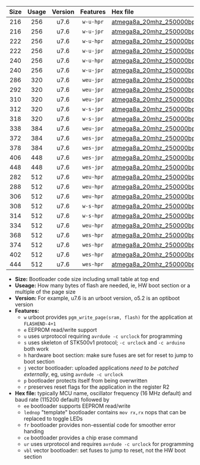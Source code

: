 |Size|Usage|Version|Features|Hex file|
|:-:|:-:|:-:|:-:|:--|
|216|256|u7.6|`w-u-hpr`|[atmega8a_20mhz_250000bps_ur.hex](https://raw.githubusercontent.com/stefanrueger/urboot/main/atmega8a_20mhz_250000bps_ur.hex)|
|216|256|u7.6|`w-u-jpr`|[atmega8a_20mhz_250000bps_ur_vbl.hex](https://raw.githubusercontent.com/stefanrueger/urboot/main/atmega8a_20mhz_250000bps_ur_vbl.hex)|
|222|256|u7.6|`w-u-hpr`|[atmega8a_20mhz_250000bps_lednop_ur.hex](https://raw.githubusercontent.com/stefanrueger/urboot/main/atmega8a_20mhz_250000bps_lednop_ur.hex)|
|222|256|u7.6|`w-u-jpr`|[atmega8a_20mhz_250000bps_lednop_ur_vbl.hex](https://raw.githubusercontent.com/stefanrueger/urboot/main/atmega8a_20mhz_250000bps_lednop_ur_vbl.hex)|
|240|256|u7.6|`w-u-hpr`|[atmega8a_20mhz_250000bps_lednop_fr_ur.hex](https://raw.githubusercontent.com/stefanrueger/urboot/main/atmega8a_20mhz_250000bps_lednop_fr_ur.hex)|
|240|256|u7.6|`w-u-jpr`|[atmega8a_20mhz_250000bps_lednop_fr_ur_vbl.hex](https://raw.githubusercontent.com/stefanrueger/urboot/main/atmega8a_20mhz_250000bps_lednop_fr_ur_vbl.hex)|
|286|320|u7.6|`weu-jpr`|[atmega8a_20mhz_250000bps_ee_ur_vbl.hex](https://raw.githubusercontent.com/stefanrueger/urboot/main/atmega8a_20mhz_250000bps_ee_ur_vbl.hex)|
|292|320|u7.6|`weu-jpr`|[atmega8a_20mhz_250000bps_ee_lednop_ur_vbl.hex](https://raw.githubusercontent.com/stefanrueger/urboot/main/atmega8a_20mhz_250000bps_ee_lednop_ur_vbl.hex)|
|310|320|u7.6|`weu-jpr`|[atmega8a_20mhz_250000bps_ee_lednop_fr_ur_vbl.hex](https://raw.githubusercontent.com/stefanrueger/urboot/main/atmega8a_20mhz_250000bps_ee_lednop_fr_ur_vbl.hex)|
|312|320|u7.6|`w-s-jpr`|[atmega8a_20mhz_250000bps_vbl.hex](https://raw.githubusercontent.com/stefanrueger/urboot/main/atmega8a_20mhz_250000bps_vbl.hex)|
|318|320|u7.6|`w-s-jpr`|[atmega8a_20mhz_250000bps_lednop_vbl.hex](https://raw.githubusercontent.com/stefanrueger/urboot/main/atmega8a_20mhz_250000bps_lednop_vbl.hex)|
|338|384|u7.6|`weu-jpr`|[atmega8a_20mhz_250000bps_ee_lednop_fr_ce_ur_vbl.hex](https://raw.githubusercontent.com/stefanrueger/urboot/main/atmega8a_20mhz_250000bps_ee_lednop_fr_ce_ur_vbl.hex)|
|372|384|u7.6|`wes-jpr`|[atmega8a_20mhz_250000bps_ee_vbl.hex](https://raw.githubusercontent.com/stefanrueger/urboot/main/atmega8a_20mhz_250000bps_ee_vbl.hex)|
|378|384|u7.6|`wes-jpr`|[atmega8a_20mhz_250000bps_ee_lednop_vbl.hex](https://raw.githubusercontent.com/stefanrueger/urboot/main/atmega8a_20mhz_250000bps_ee_lednop_vbl.hex)|
|406|448|u7.6|`wes-jpr`|[atmega8a_20mhz_250000bps_ee_lednop_fr_vbl.hex](https://raw.githubusercontent.com/stefanrueger/urboot/main/atmega8a_20mhz_250000bps_ee_lednop_fr_vbl.hex)|
|448|448|u7.6|`wes-jpr`|[atmega8a_20mhz_250000bps_ee_lednop_fr_ce_vbl.hex](https://raw.githubusercontent.com/stefanrueger/urboot/main/atmega8a_20mhz_250000bps_ee_lednop_fr_ce_vbl.hex)|
|282|512|u7.6|`weu-hpr`|[atmega8a_20mhz_250000bps_ee_ur.hex](https://raw.githubusercontent.com/stefanrueger/urboot/main/atmega8a_20mhz_250000bps_ee_ur.hex)|
|288|512|u7.6|`weu-hpr`|[atmega8a_20mhz_250000bps_ee_lednop_ur.hex](https://raw.githubusercontent.com/stefanrueger/urboot/main/atmega8a_20mhz_250000bps_ee_lednop_ur.hex)|
|306|512|u7.6|`weu-hpr`|[atmega8a_20mhz_250000bps_ee_lednop_fr_ur.hex](https://raw.githubusercontent.com/stefanrueger/urboot/main/atmega8a_20mhz_250000bps_ee_lednop_fr_ur.hex)|
|308|512|u7.6|`w-s-hpr`|[atmega8a_20mhz_250000bps.hex](https://raw.githubusercontent.com/stefanrueger/urboot/main/atmega8a_20mhz_250000bps.hex)|
|314|512|u7.6|`w-s-hpr`|[atmega8a_20mhz_250000bps_lednop.hex](https://raw.githubusercontent.com/stefanrueger/urboot/main/atmega8a_20mhz_250000bps_lednop.hex)|
|334|512|u7.6|`weu-hpr`|[atmega8a_20mhz_250000bps_ee_lednop_fr_ce_ur.hex](https://raw.githubusercontent.com/stefanrueger/urboot/main/atmega8a_20mhz_250000bps_ee_lednop_fr_ce_ur.hex)|
|368|512|u7.6|`wes-hpr`|[atmega8a_20mhz_250000bps_ee.hex](https://raw.githubusercontent.com/stefanrueger/urboot/main/atmega8a_20mhz_250000bps_ee.hex)|
|374|512|u7.6|`wes-hpr`|[atmega8a_20mhz_250000bps_ee_lednop.hex](https://raw.githubusercontent.com/stefanrueger/urboot/main/atmega8a_20mhz_250000bps_ee_lednop.hex)|
|402|512|u7.6|`wes-hpr`|[atmega8a_20mhz_250000bps_ee_lednop_fr.hex](https://raw.githubusercontent.com/stefanrueger/urboot/main/atmega8a_20mhz_250000bps_ee_lednop_fr.hex)|
|444|512|u7.6|`wes-hpr`|[atmega8a_20mhz_250000bps_ee_lednop_fr_ce.hex](https://raw.githubusercontent.com/stefanrueger/urboot/main/atmega8a_20mhz_250000bps_ee_lednop_fr_ce.hex)|

- **Size:** Bootloader code size including small table at top end
- **Useage:** How many bytes of flash are needed, ie, HW boot section or a multiple of the page size
- **Version:** For example, u7.6 is an urboot version, o5.2 is an optiboot version
- **Features:**
  + `w` urboot provides `pgm_write_page(sram, flash)` for the application at `FLASHEND-4+1`
  + `e` EEPROM read/write support
  + `u` uses urprotocol requiring `avrdude -c urclock` for programming
  + `s` uses skeleton of STK500v1 protocol; `-c urclock` and `-c arduino` both work
  + `h` hardware boot section: make sure fuses are set for reset to jump to boot section
  + `j` vector bootloader: uploaded applications *need to be patched externally*, eg, using `avrdude -c urclock`
  + `p` bootloader protects itself from being overwritten
  + `r` preserves reset flags for the application in the register R2
- **Hex file:** typically MCU name, oscillator frequency (16 MHz default) and baud rate (115200 default) followed by
  + `ee` bootloader supports EEPROM read/write
  + `lednop` "template" bootloader contains `mov rx,rx` nops that can be replaced to toggle LEDs
  + `fr` bootloader provides non-essential code for smoother error handing
  + `ce` bootloader provides a chip erase command
  + `ur` uses urprotocol and requires `avrdude -c urclock` for programming
  + `vbl` vector bootloader: set fuses to jump to reset, not the HW boot section
